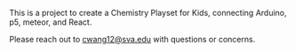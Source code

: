 This is a project to create a Chemistry Playset for Kids, connecting Arduino, p5, meteor, and React. 

Please reach out to cwang12@sva.edu with questions or concerns. 
